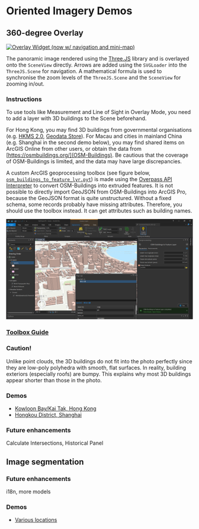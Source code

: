 # Oriented Imagery Demos

## 360-degree Overlay

[![Overlay Widget (now w/ navigation and mini-map)](https://img.youtube.com/vi/-D5tzqwLU70/0.jpg)](https://www.youtube.com/watch?v=-D5tzqwLU70 "Overlay Widget (now w/ navigation and mini-map)")

The panoramic image rendered using the [Three.JS](https://threejs.org/) library and is overlayed onto the `SceneView` directly. Arrows are added using the `SVGLoader` into the `ThreeJS.Scene` for navigation. A mathematical formula is used to synchronise the zoom levels of the `ThreeJS.Scene` and the `SceneView` for zooming in/out.

### Instructions
To use tools like Measurement and Line of Sight in Overlay Mode, you need to add a layer with 3D buildings to the Scene beforehand.

For Hong Kong, you may find 3D buildings from governmental organisations (e.g. [HKMS 2.0](https://www.hkmapservice.gov.hk/OneStopSystem/home), [Geodata Store](https://geodata.gov.hk/)). For Macau and cities in mainland China (e.g. Shanghai in the second demo below), you may find shared items on ArcGIS Online from other users, or obtain the data from [https://osmbuildings.org/](OSM-Buildings). Be cautious that the coverage of OSM-Buildings is limited, and the data may have large discrepancies. 

<!-- getHeading prev, next
 -->
A custom ArcGIS geoprocessing toolbox (see figure below, [`osm_buildings_to_feature_lyr.pyt`](osm_buildings_to_feature_lyr.pyt)) is made using the [Overpass API Interpreter](https://lz4.overpass-api.de/api/interpreter) to convert OSM-Buildings into extruded features. It is not possible to directly import GeoJSON from OSM-Buildings into ArcGIS Pro, because the GeoJSON format is quite unstructured. Without a fixed schema, some records probably have missing attributes. Therefore, you should use the toolbox instead. It can get attributes such as building names.

![Fig. 1](img/get_buildings_in_any_city.png)

### [Toolbox Guide](osm_toolbox_guide.md)

### Caution!
Unlike point clouds, the 3D buildings do not fit into the photo perfectly since they are low-poly polyhedra with smooth, flat surfaces. In reality, building exteriors (especially roofs) are bumpy. This explains why most 3D buildings appear shorter than those in the photo.

### Demos
* [Kowloon Bay/Kai Tak, Hong Kong](https://dord.mynetgear.com/oic)
* [Hongkou District, Shanghai](https://dord.mynetgear.com/oicsh)

### Future enhancements
Calculate Intersections, Historical Panel

## Image segmentation

### Future enhancements
i18n, more models

### Demos
* [Various locations](https://dord.mynetgear.com/oiclayout)